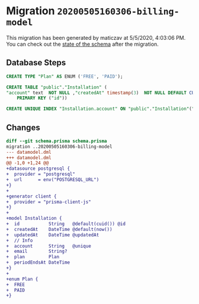 # Migration `20200505160306-billing-model`

This migration has been generated by maticzav at 5/5/2020, 4:03:06 PM.
You can check out the [state of the schema](./schema.prisma) after the migration.

## Database Steps

```sql
CREATE TYPE "Plan" AS ENUM ('FREE', 'PAID');

CREATE TABLE "public"."Installation" (
"account" text  NOT NULL ,"createdAt" timestamp(3)  NOT NULL DEFAULT CURRENT_TIMESTAMP,"email" text   ,"id" text  NOT NULL ,"periodEndsAt" timestamp(3)  NOT NULL ,"plan" "Plan" NOT NULL ,"updatedAt" timestamp(3)  NOT NULL ,
    PRIMARY KEY ("id"))

CREATE UNIQUE INDEX "Installation.account" ON "public"."Installation"("account")
```

## Changes

```diff
diff --git schema.prisma schema.prisma
migration ..20200505160306-billing-model
--- datamodel.dml
+++ datamodel.dml
@@ -1,0 +1,24 @@
+datasource postgresql {
+  provider = "postgresql"
+  url      = env("POSTGRESQL_URL")
+}
+
+generator client {
+  provider = "prisma-client-js"
+}
+
+model Installation {
+  id           String   @default(cuid()) @id
+  createdAt    DateTime @default(now())
+  updatedAt    DateTime @updatedAt
+  // Info
+  account      String   @unique
+  email        String?
+  plan         Plan
+  periodEndsAt DateTime
+}
+
+enum Plan {
+  FREE
+  PAID
+}
```
